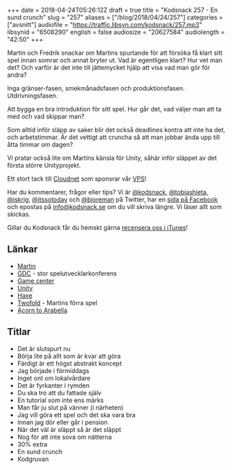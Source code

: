 +++
date = 2018-04-24T05:26:12Z
draft = true
title = "Kodsnack 257 - En sund crunch"
slug = "257"
aliases = ["/blog/2018/04/24/257"]
categories = ["avsnitt"]
audiofile = "https://traffic.libsyn.com/kodsnack/257.mp3"
libsynid = "6508290"
english = false
audiosize = "20627584"
audiolength = "42:50"
+++

Martin och Fredrik snackar om Martins spurtande för att försöka få klart sitt spel innan somrar och annat bryter ut. Vad är egentligen klart? Hur vet man det? Och varför är det inte till jättemycket hjälp att visa vad man gör för andra?

Inga gränser-fasen, smekmånadsfasen och produktionsfasen. Utdrivningsfasen.

Att bygga en bra introduktion för sitt spel. Hur går det, vad väljer man att ta med och vad skippar man?

Som alltid inför släpp av saker blir det också deadlines kontra att inte ha det, och arbetstimmar. Är det vettigt att cruncha så att man jobbar ända upp till åtta timmar om dagen?

Vi pratar också lite om Martins känsla för Unity, såhär inför släppet av det första större Unityprojekt.

Ett stort tack till [Cloudnet](http://www.cloudnet.se) som sponsrar vår [VPS](http://en.wikipedia.org/wiki/Virtual_private_server)!

Har du kommentarer, frågor eller tips? Vi är [@kodsnack](https://www.twitter.com/kodsnack), [@tobiashieta](https://www.twitter.com/tobiashieta), [@iskrig](https://www.twitter.com/iskrig), [@itssotoday](https://twitter.com/itssotoday) och [@bjoreman](https://www.twitter.com/bjoreman) på Twitter, har en [sida på Facebook](https://www.facebook.com/kodsnack) och epostas på [info@kodsnack.se](mailto:info@kodsnack.se) om du vill skriva längre. Vi läser allt som skickas.

Gillar du Kodsnack får du hemskt gärna [recensera oss i iTunes](http://itunes.apple.com/se/podcast/kodsnack/id561631498?l=en)!

## Länkar ##
* [Martin](https://twitter.com/grapefrukt/)
* [GDC](https://en.wikipedia.org/wiki/Game_Developers_Conference) - stor spelutvecklarkonferens
* [Game center](https://developer.apple.com/game-center/)
* [Unity](https://en.wikipedia.org/wiki/Unity_%28game_engine%29)
* [Haxe](https://en.wikipedia.org/wiki/Haxe)
* [Twofold](https://twofoldinc.com/) - Martins förra spel
* [Acorn to Arabella](http://www.acorntoarabella.com/project/)

## Titlar ##
* Det är slutspurt nu
* Börja lite på allt som är kvar att göra
* Färdigt är ett högst abstrakt koncept
* Jag började i förmiddags
* Inget ont om lokalvårdare
* Det är fyrkanter i rymden
* Du ska tro att du fattade själv
* En tutorial som inte ens märks
* Man får ju slut på vänner (i närheten)
* Jag vill göra ett spel och det ska vara bra
* Innan jag dör eller går i pension
* När det väl är släppt så är det släppt
* Nog för att inte sova om nätterna
* 30% extra
* En sund crunch
* Kodgruvan